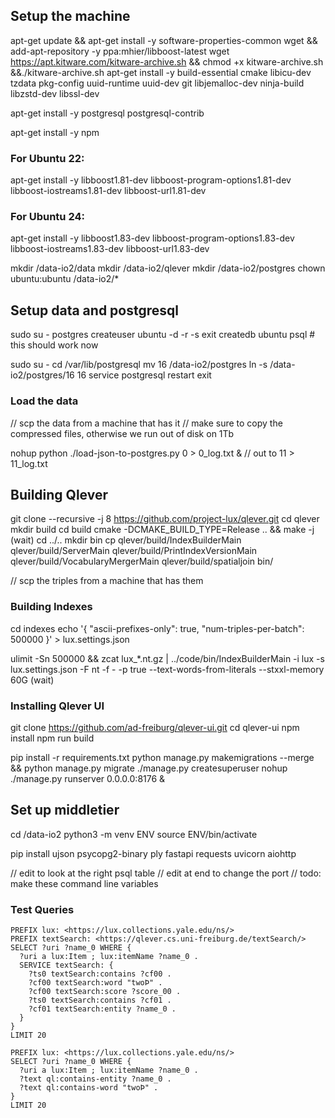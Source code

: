 

## Setup the machine

apt-get update && apt-get install -y software-properties-common wget && add-apt-repository -y ppa:mhier/libboost-latest
wget https://apt.kitware.com/kitware-archive.sh && chmod +x kitware-archive.sh &&./kitware-archive.sh
apt-get install -y build-essential cmake libicu-dev tzdata pkg-config uuid-runtime uuid-dev git libjemalloc-dev ninja-build libzstd-dev libssl-dev

apt-get install -y postgresql postgresql-contrib

apt-get install -y npm

### For Ubuntu 22:
apt-get install -y libboost1.81-dev libboost-program-options1.81-dev libboost-iostreams1.81-dev libboost-url1.81-dev

### For Ubuntu 24:
apt-get install -y libboost1.83-dev libboost-program-options1.83-dev libboost-iostreams1.83-dev libboost-url1.83-dev

mkdir /data-io2/data
mkdir /data-io2/qlever
mkdir /data-io2/postgres
chown ubuntu:ubuntu /data-io2/*


## Setup data and postgresql


sudo su - postgres
createuser ubuntu -d -r -s
exit
createdb ubuntu
psql # this should work now

sudo su -
cd /var/lib/postgresql
mv 16 /data-io2/postgres
ln -s /data-io2/postgres/16 16
service postgresql restart
exit

### Load the data

// scp the data from a machine that has it
// make sure to copy the compressed files, otherwise we run out of disk on 1Tb


nohup python ./load-json-to-postgres.py 0 > 0_log.txt &
// out to 11 > 11_log.txt



## Building Qlever

git clone --recursive -j 8 https://github.com/project-lux/qlever.git
cd qlever
mkdir build
cd build
cmake -DCMAKE_BUILD_TYPE=Release .. && make -j
(wait)
cd ../..
mkdir bin
cp qlever/build/IndexBuilderMain qlever/build/ServerMain qlever/build/PrintIndexVersionMain qlever/build/VocabularyMergerMain qlever/build/spatialjoin bin/

// scp the triples from a machine that has them



### Building Indexes

cd indexes
echo '{ "ascii-prefixes-only": true, "num-triples-per-batch": 500000 }' > lux.settings.json

ulimit -Sn 500000 && zcat lux_*.nt.gz | ../code/bin/IndexBuilderMain -i lux -s lux.settings.json -F nt -f - -p true --text-words-from-literals --stxxl-memory 60G
(wait)


### Installing Qlever UI

git clone https://github.com/ad-freiburg/qlever-ui.git
cd qlever-ui
npm install
npm run build

pip install -r requirements.txt
python manage.py makemigrations --merge && python manage.py migrate
./manage.py createsuperuser
nohup ./manage.py runserver 0.0.0.0:8176 &


## Set up middletier

cd /data-io2
python3 -m venv ENV
source ENV/bin/activate

pip install ujson psycopg2-binary ply fastapi requests uvicorn aiohttp

// edit to look at the right psql table
// edit at end to change the port
// todo: make these command line variables






### Test Queries

```
PREFIX lux: <https://lux.collections.yale.edu/ns/>
PREFIX textSearch: <https://qlever.cs.uni-freiburg.de/textSearch/>
SELECT ?uri ?name_0 WHERE {
  ?uri a lux:Item ; lux:itemName ?name_0 .
  SERVICE textSearch: {
    ?ts0 textSearch:contains ?cf00 .
    ?cf00 textSearch:word "twoÞ" .
    ?cf00 textSearch:score ?score_00 .
    ?ts0 textSearch:contains ?cf01 .
    ?cf01 textSearch:entity ?name_0 .
  }
}
LIMIT 20
```


```
PREFIX lux: <https://lux.collections.yale.edu/ns/>
SELECT ?uri ?name_0 WHERE {
  ?uri a lux:Item ; lux:itemName ?name_0 .
  ?text ql:contains-entity ?name_0 .
  ?text ql:contains-word "twoÞ" .
}
LIMIT 20
```

